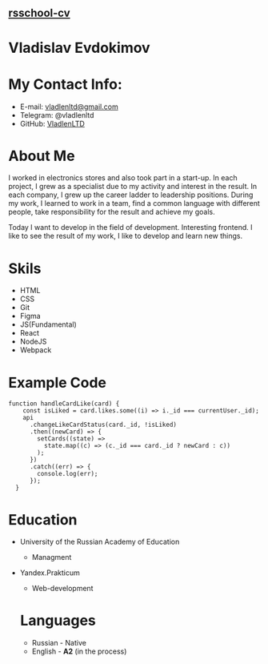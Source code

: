 ## [rsschool-cv](vladlenltd.github.io/rsschool-cv)

# Vladislav Evdokimov

# My Contact Info:

* E-mail: vladlenltd@gmail.com
* Telegram: @vladlenltd
* GitHub: [VladlenLTD](https://github.com/Vladlenltd/)

# About Me

I worked in electronics stores and also took part in a start-up. In each project, I grew as a specialist due to my activity and interest in the result. In each company, I grew up the career ladder to leadership positions. During my work, I learned to work in a team, find a common language with different people, take responsibility for the result and achieve my goals.

Today I want to develop in the field of development. Interesting frontend. I like to see the result of my work, I like to develop and learn new things.

# Skils
* HTML
* CSS
* Git
* Figma
* JS(Fundamental)
* React
* NodeJS
* Webpack

# Example Code
```
function handleCardLike(card) {
    const isLiked = card.likes.some((i) => i._id === currentUser._id);
    api
      .changeLikeCardStatus(card._id, !isLiked)
      .then((newCard) => {
        setCards((state) =>
          state.map((c) => (c._id === card._id ? newCard : c))
        );
      })
      .catch((err) => {
        console.log(err);
      });
  }
  ```

  # Education

* University of the Russian Academy of Education
    * Managment
* Yandex.Prakticum
    * Web-development

    # Languages
    * Russian - Native
    * English - **A2** (in the process)